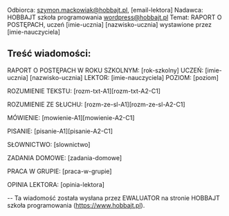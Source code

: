 Odbiorca: szymon.mackowiak@hobbajt.pl, [email-lektora]
Nadawca: HOBBAJT szkoła programowania <wordpress@hobbajt.pl>
Temat: RAPORT O POSTĘPACH, uczeń [imie-ucznia] [nazwisko-ucznia] wystawione przez [imie-nauczyciela]

Treść wiadomości:
--
RAPORT O POSTĘPACH W ROKU SZKOLNYM: [rok-szkolny]
UCZEŃ: [imie-ucznia] [nazwisko-ucznia]
LEKTOR: [imie-nauczyciela]
POZIOM: [poziom]

ROZUMIENIE TEKSTU:
[rozm-txt-A1][rozm-txt-A2-C1]

ROZUMIENIE ZE SŁUCHU:
[rozm-ze-sl-A1][rozm-ze-sl-A2-C1]

MÓWIENIE:
[mowienie-A1][mowienie-A2-C1]

PISANIE:
[pisanie-A1][pisanie-A2-C1]

SŁOWNICTWO:
[slownictwo]

ZADANIA DOMOWE:
[zadania-domowe]

PRACA W GRUPIE:
[praca-w-grupie]

OPINIA LEKTORA:
[opinia-lektora]

-- 
Ta wiadomość została wysłana przez EWALUATOR na stronie HOBBAJT szkoła programowania (https://www.hobbajt.pl).